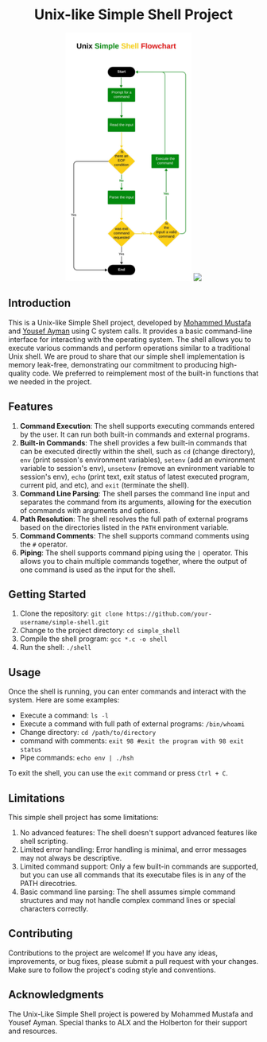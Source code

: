 <h1 align=center> Unix-like Simple Shell Project </h1>
<p align=center>
  <img height=500 src="./Unix-Like Simple Shell Design.jpeg"/>
  <img height=500 src="https://www.juliensobczak.com/posts_resources/2021-08-10-linux-system-calls-under-the-hood/system-calls.png"/>
</p>

## Introduction
This is a Unix-like Simple Shell project, developed by [Mohammed Mustafa](https://www.linkedin.com/in/mohammedmustafa112025/) and [Yousef Ayman](https://www.linkedin.com/in/yousef-ayman/) using C system calls. It provides a basic command-line interface for interacting with the operating system.
The shell allows you to execute various commands and perform operations similar to a traditional Unix shell.
We are proud to share that our simple shell implementation is memory leak-free, demonstrating our commitment to producing high-quality code.
We preferred to reimplement most of the built-in functions that we needed in the project.


## Features

1. **Command Execution**: The shell supports executing commands entered by the user. It can run both built-in commands and external programs.
2. **Built-in Commands**: The shell provides a few built-in commands that can be executed directly within the shell, such as `cd` (change directory), `env` (print session's environment variables), `setenv` (add an evnironment variable to session's env), `unsetenv` (remove an evnironment variable to session's env), `echo` (print text, exit status of latest executed program, current pid, and etc), and `exit` (terminate the shell).
3. **Command Line Parsing**: The shell parses the command line input and separates the command from its arguments, allowing for the execution of commands with arguments and options.
4. **Path Resolution**: The shell resolves the full path of external programs based on the directories listed in the `PATH` environment variable.
5. **Command Comments**: The shell supports command comments using the `#` operator.
6. **Piping**: The shell supports command piping using the `|` operator. This allows you to chain multiple commands together, where the output of one command is used as the input for the shell.

## Getting Started

1. Clone the repository: `git clone https://github.com/your-username/simple-shell.git`
2. Change to the project directory: `cd simple_shell`
3. Compile the shell program: `gcc *.c -o shell`
4. Run the shell: `./shell`

## Usage

Once the shell is running, you can enter commands and interact with the system. Here are some examples:

- Execute a command: `ls -l`
- Execute a command with full path of external programs: `/bin/whoami`
- Change directory: `cd /path/to/directory`
- command with comments: `exit 98 #exit the program with 98 exit status`
- Pipe commands: `echo env | ./hsh`

To exit the shell, you can use the `exit` command or press `Ctrl + C`.

## Limitations

This simple shell project has some limitations:

1. No advanced features: The shell doesn't support advanced features like shell scripting.
2. Limited error handling: Error handling is minimal, and error messages may not always be descriptive.
3. Limited command support: Only a few built-in commands are supported, but you can use all commands that its executabe files is in any of the PATH direcotries.
4. Basic command line parsing: The shell assumes simple command structures and may not handle complex command lines or special characters correctly.

## Contributing

Contributions to the project are welcome! If you have any ideas, improvements, or bug fixes, please submit a pull request with your changes.
Make sure to follow the project's coding style and conventions.

## Acknowledgments

The Unix-Like Simple Shell project is powered by Mohammed Mustafa and Yousef Ayman. Special thanks to ALX and the Holberton for their support and resources.

